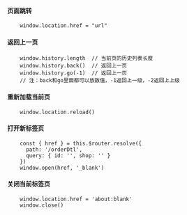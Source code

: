 #### 页面跳转

```
    window.location.href = "url"
```

#### 返回上一页

```
    window.history.length  // 当前页的历史列表长度
    window.history.back()  // 返回上一页
    window.history.go(-1)  // 返回上一页
    // 注：back和go里面都可以放数值，-1返回上一级，-2返回上上级
```

#### 重新加载当前页

```
    window.location.reload()
```

#### 打开新标签页

```
    const { href } = this.$router.resolve({
      path: '/orderDtl',
      query: { id: '', shop: '' }
    })
    window.open(href, '_blank')
```

#### 关闭当前标签页

```
    window.location.href = 'about:blank'
    window.close()
```
